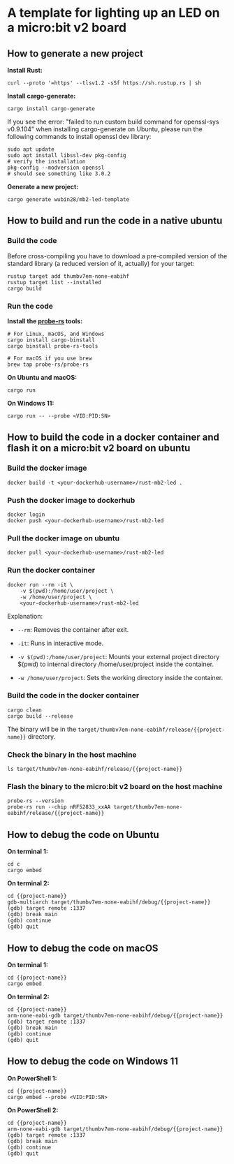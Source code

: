 # A template for lighting up an LED on a micro:bit v2 board

## How to generate a new project

**Install Rust:**

```
curl --proto '=https' --tlsv1.2 -sSf https://sh.rustup.rs | sh
```

**Install cargo-generate:**

```
cargo install cargo-generate
```

If you see the error: "failed to run custom build command for openssl-sys v0.9.104" when installing cargo-generate on Ubuntu, please run the following commands to install openssl dev library:

```
sudo apt update
sudo apt install libssl-dev pkg-config
# verify the installation
pkg-config --modversion openssl
# should see something like 3.0.2
```

**Generate a new project:**

```
cargo generate wubin28/mb2-led-template
```

## How to build and run the code in a native ubuntu

### Build the code

Before cross-compiling you have to download a pre-compiled version of the standard library (a reduced version of it, actually) for your target:

```
rustup target add thumbv7em-none-eabihf
rustup target list --installed
cargo build
```


### Run the code


**Install the [probe-rs](https://probe.rs/docs/getting-started/installation/) tools:**


```
# For Linux, macOS, and Windows
cargo install cargo-binstall
cargo binstall probe-rs-tools

# For macOS if you use brew
brew tap probe-rs/probe-rs
```

**On Ubuntu and macOS:**

```
cargo run
```

**On Windows 11:**
```
cargo run -- --probe <VID:PID:SN>
```

## How to build the code in a docker container and flash it on a micro:bit v2 board on ubuntu

### Build the docker image

```
docker build -t <your-dockerhub-username>/rust-mb2-led .
```

### Push the docker image to dockerhub

```
docker login
docker push <your-dockerhub-username>/rust-mb2-led
```

### Pull the docker image on ubuntu

```
docker pull <your-dockerhub-username>/rust-mb2-led
```

### Run the docker container

```
docker run --rm -it \
    -v $(pwd):/home/user/project \
    -w /home/user/project \
    <your-dockerhub-username>/rust-mb2-led
```
Explanation:

- `--rm`: Removes the container after exit.

- `-it`: Runs in interactive mode.

- `-v $(pwd):/home/user/project`: Mounts your external project directory $(pwd) to internal directory /home/user/project inside the container.

- `-w /home/user/project`: Sets the working directory inside the container.

### Build the code in the docker container

```
cargo clean
cargo build --release
```

The binary will be in the `target/thumbv7em-none-eabihf/release/{{project-name}}` directory.

### Check the binary in the host machine

```
ls target/thumbv7em-none-eabihf/release/{{project-name}}
```

### Flash the binary to the micro:bit v2 board on the host machine

```
probe-rs --version
probe-rs run --chip nRF52833_xxAA target/thumbv7em-none-eabihf/release/{{project-name}}
```

## How to debug the code on Ubuntu

**On terminal 1:**

```
cd c
cargo embed
```

**On terminal 2:**

```
cd {{project-name}}
gdb-multiarch target/thumbv7em-none-eabihf/debug/{{project-name}}
(gdb) target remote :1337
(gdb) break main
(gdb) continue
(gdb) quit
```

## How to debug the code on macOS

**On terminal 1:**

```
cd {{project-name}}
cargo embed
```

**On terminal 2:**

```
cd {{project-name}}
arm-none-eabi-gdb target/thumbv7em-none-eabihf/debug/{{project-name}}
(gdb) target remote :1337
(gdb) break main
(gdb) continue
(gdb) quit
```

## How to debug the code on Windows 11

**On PowerShell 1:**

```
cd {{project-name}}
cargo embed --probe <VID:PID:SN>
```

**On PowerShell 2:**

```
cd {{project-name}}
arm-none-eabi-gdb target/thumbv7em-none-eabihf/debug/{{project-name}}
(gdb) target remote :1337
(gdb) break main
(gdb) continue
(gdb) quit
```
